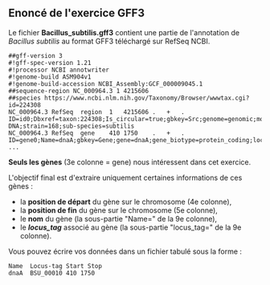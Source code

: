 ## Enoncé de l'exercice GFF3

Le fichier **Bacillus_subtilis.gff3** contient une partie de l'annotation de *Bacillus subtilis* au format GFF3 téléchargé sur RefSeq NCBI. 

```
##gff-version 3
#!gff-spec-version 1.21
#!processor NCBI annotwriter
#!genome-build ASM904v1
#!genome-build-accession NCBI_Assembly:GCF_000009045.1
##sequence-region NC_000964.3 1 4215606
##species https://www.ncbi.nlm.nih.gov/Taxonomy/Browser/wwwtax.cgi?id=224308
NC_000964.3	RefSeq	region	1	4215606	.	+	.	ID=id0;Dbxref=taxon:224308;Is_circular=true;gbkey=Src;genome=genomic;mol_type=genomic DNA;strain=168;sub-species=subtilis
NC_000964.3	RefSeq	gene	410	1750	.	+	.	ID=gene0;Name=dnaA;gbkey=Gene;gene=dnaA;gene_biotype=protein_coding;locus_tag=BSU_00010;old_locus_tag=BSU00010
...
```

**Seuls les gènes** (3e colonne = gene) nous intéressent dans cet exercice.

L'objectif final est d'extraire uniquement certaines informations de ces gènes :

* la **position de départ** du gène sur le chromosome (4e colonne),
* la **position de fin** du gène sur le chromosome (5e colonne),
* le **nom** du gène (la sous-partie "Name=" de la 9e colonne),
* le ***locus_tag*** associé au gène (la sous-partie "locus_tag=" de la 9e colonne).

Vous pouvez écrire vos données dans un fichier tabulé sous la forme :

```
Name  Locus-tag Start Stop
dnaA  BSU_00010 410 1750
```
